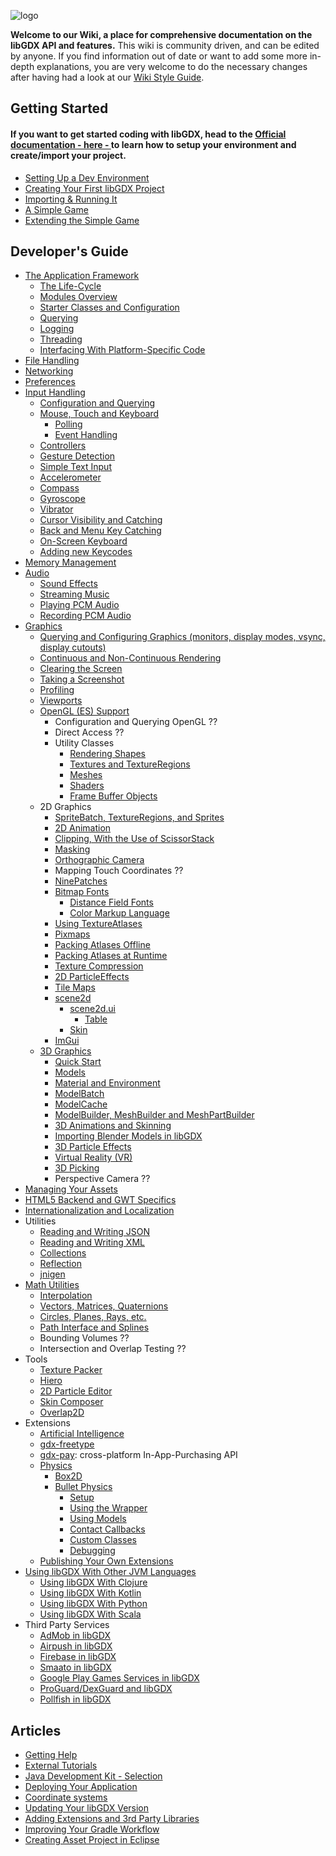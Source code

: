 ![logo](https://libgdx.com/assets/images/logo.png)

**Welcome to our Wiki, a place for comprehensive documentation on the libGDX API and features.** This wiki is community driven, and can be edited by anyone. If you find information out of date or want to add some more in-depth explanations, you are very welcome to do the necessary changes after having had a look at our [Wiki Style Guide](wiki-style-guide).  

## Getting Started
#### If you want to get started coding with libGDX, head to the [Official documentation - here - ](https://libgdx.com/dev/setup/) to learn how to setup your environment and create/import your project.
* [Setting Up a Dev Environment](https://libgdx.com/dev/setup/)
* [Creating Your First libGDX Project](https://libgdx.com/dev/project_generation/)
* [Importing & Running It](https://libgdx.com/dev/import_and_running/)
* [A Simple Game](https://libgdx.com/dev/simple_game/)
* [Extending the Simple Game](https://libgdx.com/dev/simple_game_extended/)

## Developer's Guide
* [The Application Framework](the-application-framework)
  * [The Life-Cycle](the-life-cycle)
  * [Modules Overview](modules-overview)
  * [Starter Classes and Configuration](starter-classes-and-configuration)
  * [Querying](querying)
  * [Logging](logging)
  * [Threading](threading)
  * [Interfacing With Platform-Specific Code](interfacing-with-platform-specific-code)
* [File Handling](file-handling)
* [Networking](networking)
* [Preferences](preferences)
* [Input Handling](input-handling)
  * [Configuration and Querying](configuration-and-querying)
  * [Mouse, Touch and Keyboard](mouse,-touch-and-keyboard)
    * [Polling](polling)
    * [Event Handling](event-handling)
  * [Controllers](controllers)
  * [Gesture Detection](gesture-detection)
  * [Simple Text Input](simple-text-input)
  * [Accelerometer](accelerometer)
  * [Compass](compass)
  * [Gyroscope](gyroscope)
  * [Vibrator](vibrator)
  * [Cursor Visibility and Catching](cursor-visibility-and-catching)
  * [Back and Menu Key Catching](back-and-menu-key-catching)
  * [On-Screen Keyboard](on-screen-keyboard)
  * [Adding new Keycodes](adding-new-keycodes)
* [Memory Management](memory-management)
* [Audio](audio)
  * [Sound Effects](sound-effects)
  * [Streaming Music](streaming-music)
  * [Playing PCM Audio](playing-pcm-audio)
  * [Recording PCM Audio](recording-pcm-audio)
* [Graphics](graphics)
  * [Querying and Configuring Graphics (monitors, display modes, vsync, display cutouts)](querying-and-configuring-graphics-(monitors,-display-modes,-vsync,-display-cutouts))
  * [Continuous and Non-Continuous Rendering](continuous-and-non-continuous-rendering)
  * [Clearing the Screen](clearing-the-screen)
  * [Taking a Screenshot](taking-a-screenshot)
  * [Profiling](profiling)
  * [Viewports](viewports)
  * [OpenGL (ES) Support](opengl-(es)-support)
    * Configuration and Querying OpenGL ??
    * Direct Access ??
    * Utility Classes
      * [Rendering Shapes](rendering-shapes)
      * [Textures and TextureRegions](textures-and-textureregions)
      * [Meshes](meshes)
      * [Shaders](shaders)
      * [Frame Buffer Objects](frame-buffer-objects)
  * 2D Graphics
    * [SpriteBatch, TextureRegions, and Sprites](spritebatch,-textureregions,-and-sprites)
    * [2D Animation](2d-animation)
    * [Clipping, With the Use of ScissorStack](clipping,-with-the-use-of-scissorstack)
    * [Masking](masking)
    * [Orthographic Camera](orthographic-camera)
    * Mapping Touch Coordinates ??
    * [NinePatches](ninepatches)
    * [Bitmap Fonts](bitmap-fonts)
      * [Distance Field Fonts](distance-field-fonts)
      * [Color Markup Language](color-markup-language)
    * [Using TextureAtlases](using-textureatlases)
    * [Pixmaps](pixmaps)
    * [Packing Atlases Offline](packing-atlases-offline)
    * [Packing Atlases at Runtime](packing-atlases-at-runtime)
    * [Texture Compression](texture-compression)
    * [2D ParticleEffects](2d-particleeffects)
    * [Tile Maps](tile-maps)
    * [scene2d](scene2d)
      * [scene2d.ui](scene2d.ui)
        * [Table](table)
      * [Skin](skin)
    * [ImGui](imgui)
  * [3D Graphics](3d-graphics)
    * [Quick Start](quick-start)
    * [Models](models)
    * [Material and Environment](material-and-environment)
    * [ModelBatch](modelbatch)
    * [ModelCache](modelcache)
    * [ModelBuilder, MeshBuilder and MeshPartBuilder](modelbuilder,-meshbuilder-and-meshpartbuilder)
    * [3D Animations and Skinning](3d-animations-and-skinning)
    * [Importing Blender Models in libGDX](importing-blender-models-in-libgdx)
    * [3D Particle Effects](3d-particle-effects)
    * [Virtual Reality (VR)](virtual-reality-(vr))
    * [3D Picking](3d-picking)
    * Perspective Camera ??
* [Managing Your Assets](managing-your-assets)
* [HTML5 Backend and GWT Specifics](html5-backend-and-gwt-specifics)
* [Internationalization and Localization](internationalization-and-localization)
* Utilities
  * [Reading and Writing JSON](reading-and-writing-json)
  * [Reading and Writing XML](reading-and-writing-xml)
  * [Collections](collections)
  * [Reflection](reflection)
  * [jnigen](jnigen)
* [Math Utilities](math-utilities)
  * [Interpolation](interpolation)
  * [Vectors, Matrices, Quaternions](vectors,-matrices,-quaternions)
  * [Circles, Planes, Rays, etc.](circles,-planes,-rays,-etc.)
  * [Path Interface and Splines](path-interface-and-splines)
  * Bounding Volumes ??
  * Intersection and Overlap Testing ??
* Tools
  * [Texture Packer](texture-packer)
  * [Hiero](hiero)
  * [2D Particle Editor](2d-particle-editor)
  * [Skin Composer](skin-composer)
  * [Overlap2D](overlap2d)
* Extensions
  * [Artificial Intelligence](artificial-intelligence)
  * [gdx-freetype](gdx-freetype)
  * [gdx-pay](gdx-pay): cross-platform In-App-Purchasing API
  * [Physics](physics)
    * [Box2D](box2d)    
    * [Bullet Physics](bullet-physics)
      * [Setup](bullet-wrapper---setup)
      * [Using the Wrapper](bullet-wrapper---using-the-wrapper)
      * [Using Models](bullet-wrapper---using-models)
      * [Contact Callbacks](bullet-wrapper---contact-callbacks)
      * [Custom Classes](bullet-wrapper---custom-classes)
      * [Debugging](bullet-wrapper---debugging)
  * [Publishing Your Own Extensions](third-party-extension-support)
* [Using libGDX With Other JVM Languages](using-libgdx-with-other-jvm-languages)
  * [Using libGDX With Clojure](using-libgdx-with-clojure)
  * [Using libGDX With Kotlin](using-libgdx-with-kotlin)
  * [Using libGDX With Python](using-libgdx-with-python)
  * [Using libGDX With Scala](using-libgdx-with-scala)
* Third Party Services
  * [AdMob in libGDX](admob-in-libgdx)
  * [Airpush in libGDX](airpush-in-libgdx)
  * [Firebase in libGDX](firebase-in-libgdx)
  * [Smaato in libGDX](smaato-in-libgdx)
  * [Google Play Games Services in libGDX](google-play-games-services-in-libgdx)
  * [ProGuard/DexGuard and libGDX](proguard/dexguard-and-libgdx)
  * [Pollfish in libGDX](pollfish-in-libgdx)

## Articles
* [Getting Help](getting-help)
* [External Tutorials](external-tutorials)
* [Java Development Kit - Selection](java-development-kit---selection)
* [Deploying Your Application](deploying-your-application)
* [Coordinate systems](coordinate-systems)
* [Updating Your libGDX Version](updating-libgdx)
* [Adding Extensions and 3rd Party Libraries](dependency-management-with-gradle)
* [Improving Your Gradle Workflow](improving-workflow-with-gradle)
* [Creating Asset Project in Eclipse](creating-a-separate-assets-project-in-eclipse)
